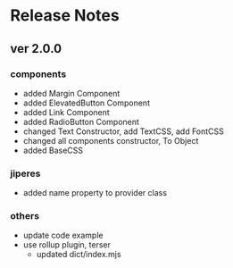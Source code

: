 # Release Notes
## ver 2.0.0
### components
- added Margin Component
- added ElevatedButton Component
- added Link Component
- added RadioButton Component
- changed Text Constructor, add TextCSS, add FontCSS
- changed all components constructor, To Object
- added BaseCSS

### jiperes
- added name property to provider class

### others
- update code example
- use rollup plugin, terser
  - updated dict/index.mjs 
